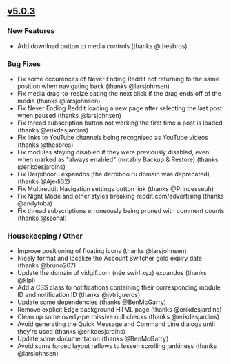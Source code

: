 ## [v5.0.3](https://github.com/honestbleeps/Reddit-Enhancement-Suite/releases/v5.0.3)


### New Features

- Add download button to media controls (thanks @thesbros)

### Bug Fixes

- Fix some occurences of Never Ending Reddit not returning to the same position when navigating back (thanks @larsjohnsen)
- Fix media drag-to-resize eating the next click if the drag ends off of the media (thanks @larsjohnsen)
- Fix Never Ending Reddit loading a new page after selecting the last post when paused (thanks @larsjohnsen)
- Fix thread subscription button not working the first time a post is loaded (thanks @erikdesjardins)
- Fix links to YouTube channels being recognised as YouTube videos (thanks @thesbros)
- Fix modules staying disabled if they were previously disabled, even when marked as "always enabled" (notably Backup & Restore) (thanks @erikdesjardins)
- Fix Derpibooru expandos (the derpiboo.ru domain was deprecated) (thanks @Ajedi32)
- Fix Multireddit Navigation settings button link (thanks @Princesseuh)
- Fix Night Mode and other styles breaking reddit.com/advertising (thanks @andytuba)
- Fix thread subscriptions erroneously being pruned with comment counts (thanks @ssonal)

### Housekeeping / Other

- Improve positioning of floating icons (thanks @larsjohnsen)
- Nicely format and localize the Account Switcher gold expiry date (thanks @bruno207)
- Update the domain of vidgif.com (née swirl.xyz) expandos (thanks @klpl)
- Add a CSS class to notifications containing their corresponding module ID and notification ID (thanks @jvtrigueros)
- Update some dependencies (thanks @BenMcGarry)
- Remove explicit Edge background HTML page (thanks @erikdesjardins)
- Clean up some overly-permissive null checks (thanks @erikdesjardins)
- Avoid generating the Quick Message and Command Line dialogs until they're used (thanks @erikdesjardins)
- Update some documentation (thanks @BenMcGarry)
- Avoid some forced layout reflows to lessen scrolling jankiness (thanks @larsjohnsen)
